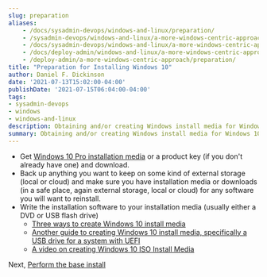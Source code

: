 ```yaml
---
slug: preparation
aliases:
    - /docs/sysadmin-devops/windows-and-linux/preparation/
    - /sysadmin-devops/windows-and-linux/a-more-windows-centric-approach/preparation/
    - /docs/sysadmin-devops/windows-and-linux/a-more-windows-centric-approach/preparation/
    - /docs/deploy-admin/windows-and-linux/a-more-windows-centric-approach/preparation/
    - /deploy-admin/a-more-windows-centric-approach/preparation/
title: "Preparation for Installing Windows 10"
author: Daniel F. Dickinson
date: '2021-07-13T15:02:00-04:00'
publishDate: '2021-07-15T06:04:00-04:00'
tags:
- sysadmin-devops
- windows
- windows-and-linux
description: Obtaining and/or creating Windows install media for Windows 10 Pro
summary: Obtaining and/or creating Windows install media for Windows 10 Pro
---
```


* Get [Windows 10 Pro installation media](https://www.microsoft.com/en-ca/software-download/windows10) or a product key (if you don't already have one) and download.
* Back up anything you want to keep on some kind of external storage (local or cloud) and make sure you have installation media or downloads (in a safe place, again external storage, local or cloud) for any software you will want to reinstall.
* Write the installation software to your installation media (usually either a DVD or USB flash drive)
  * [Three ways to create Windows 10 install media](https://www.makeuseof.com/tag/create-windows-10-installation-media/)
  * [Another guide to creating Windows 10 install media, specifically a USB drive for a system with UEFI](https://www.windowscentral.com/how-create-windows-10-usb-bootable-media-uefi-support)
  * [A video on creating Windows 10 ISO Install Media](https://www.youtube.com/watch?v=EjUvNdS9z7Q)

Next, [Perform the base install](base-install.md)

